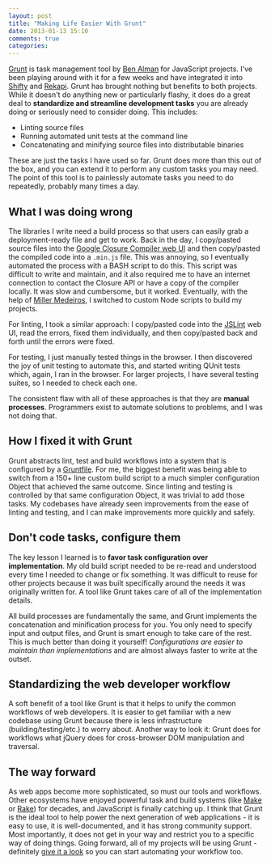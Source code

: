 ```yaml
---
layout: post
title: "Making Life Easier With Grunt"
date: 2013-01-13 15:10
comments: true
categories: 
---
```


[Grunt](http://gruntjs.com/) is task management tool by [Ben Alman](https://twitter.com/cowboy) for JavaScript projects.  I've been playing around with it for a few weeks and have integrated it into [Shifty](http://jeremyckahn.github.com/shifty/) and [Rekapi](http://rekapi.com/).  Grunt has brought nothing but benefits to both projects.  While it doesn't do anything new or particularly flashy, it does do a great deal to __standardize and streamline development tasks__ you are already doing or seriously need to consider doing.  This includes:

  * Linting source files
  * Running automated unit tests at the command line
  * Concatenating and minifying source files into distributable binaries

These are just the tasks I have used so far.  Grunt does more than this out of the box, and you can extend it to perform any custom tasks you may need.  The point of this tool is to painlessly automate tasks you need to do repeatedly, probably many times a day.

## What I was doing wrong

The libraries I write need a build process so that users can easily grab a deployment-ready file and get to work.  Back in the day, I copy/pasted source files into the [Google Closure Compiler web UI](http://closure-compiler.appspot.com/home) and then copy/pasted the compiled code into a `.min.js` file.  This was annoying, so I eventually automated the process with a BASH script to do this.  This script was difficult to write and maintain, and it also required me to have an internet connection to contact the Closure API or have a copy of the compiler locally.  It was slow and cumbersome, but it worked.  Eventually, with the help of [Miller Medeiros](https://github.com/millermedeiros), I switched to custom Node scripts to build my projects.

For linting, I took a similar approach: I copy/pasted code into the [JSLint](http://www.jslint.com/) web UI, read the errors, fixed them individually, and then copy/pasted back and forth until the errors were fixed.

For testing, I just manually tested things in the browser.  I then discovered the joy of unit testing to automate this, and started writing QUnit tests which, again, I ran in the browser.  For larger projects, I have several testing suites, so I needed to check each one.

The consistent flaw with all of these approaches is that they are __manual processes__.  Programmers exist to automate solutions to problems, and I was not doing that.

## How I fixed it with Grunt

Grunt abstracts lint, test and build workflows into a system that is configured by a [Gruntfile](https://github.com/gruntjs/grunt/wiki/Sample-Gruntfile).  For me, the biggest benefit was being able to switch from a 150+ line custom build script to a much simpler configuration Object that achieved the same outcome.  Since linting and testing is controlled by that same configuration Object, it was trivial to add those tasks.  My codebases have already seen improvements from the ease of linting and testing, and I can make improvements more quickly and safely.

## Don't code tasks, configure them

The key lesson I learned is to __favor task configuration over implementation__.  My old build script needed to be re-read and understood every time I needed to change or fix something.  It was difficult to reuse for other projects because it was built specifically around the needs it was originally written for.  A tool like Grunt takes care of all of the implementation details.  

All build processes are fundamentally the same, and Grunt implements the concatenation and minification process for you.  You only need to specify input and output files, and Grunt is smart enough to take care of the rest.  This is much better than doing it yourself!  _Configurations are easier to maintain than implementations_ and are almost always faster to write at the outset.

## Standardizing the web developer workflow

A soft benefit of a tool like Grunt is that it helps to unify the common workflows of web developers.  It is easier to get familiar with a new codebase using Grunt because there is less infrastructure (building/testing/etc.) to worry about.  Another way to look it: Grunt does for workflows what jQuery does for cross-browser DOM manipulation and traversal.

## The way forward

As web apps become more sophisticated, so must our tools and workflows.  Other ecosystems have enjoyed powerful task and build systems (like [Make](http://www.gnu.org/software/make/) or [Rake](http://rake.rubyforge.org/)) for decades, and JavaScript is finally catching up.  I think that Grunt is the ideal tool to help power the next generation of web applications - it is easy to use, it is well-documented, and it has strong community support.  Most importantly, it does not get in your way and restrict you to a specific way of doing things.  Going forward, all of my projects will be using Grunt - definitely [give it a look](https://github.com/gruntjs/grunt/blob/0.3-stable/docs/toc.md) so you can start automating your workflow too.
